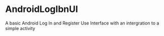 # AndroidLogIbnUI
A basic Android Log In and Register Use Interface with an intergration to a simple activity

